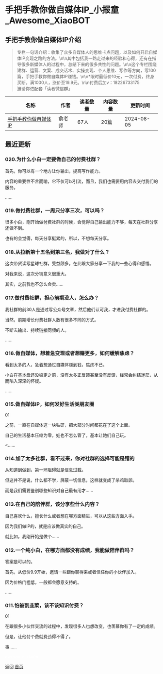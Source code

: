 # 手把手教你做自媒体IP_小报童_Awesome_XiaoBOT

## 手把手教你做自媒体IP介绍
> 专栏一句话介绍：收集了众多自媒体人的思维卡点问题，以及如何开启自媒体IP变现之路的方法。\n\n其中包括我一路走过来的经验和心得，还有在指导很多新媒体人的过程中，总结下来的很多共性的问题。\n\n这个专栏围绕建群、运营、文案、成交话术、实操变现、个人思维、写作等方向，写100篇，手把手教你做自媒体IP赚钱。\n\n*限时最低价10元，一次付费，终身买断。满1000人，涨价至19.9元。\n\n付费后加v：18226733175  
邀请你进配套「读者微信群」  
  


|名称|作者|读者数量|内容数量|更新时间|
|---|---|---|---|---|
|[手把手教你做自媒体IP](https://xiaobot.net/p/guduyudanao1985?refer=9c3f1c95-a052-465a-9902-f6d75080262a)|俞老师|67人|20篇|2024-08-05|

## 最近更新
### 020.为什么小白一定要做自己的付费社群？

首先，你可以有一个地方让你输出，提高写作能力。

内容的重要性不言而喻，它不仅可以引流，而且，我们也需要用内容去交付我们的服务。

......

### 019.做付费社群，一周只分享三次，可以吗？

很多小白，刚开始做付费社群的时候，会觉得自己输出能力不够，每天在社群分享还做不到。

也有的会觉得，每天分享挺累的，所以，不想每天分享。

### 018.从拉新第十五名到第三名，我做对了什么？

这次带货读写星球社群，受益颇多，在此跟大家分享一下我的一些心得和感悟。

对我来说，这次分销意义很重大。

其实，之前我也不怎么会卖......

### 017.做付费社群，担心前期没人，怎么办？

我社群的前30人是通过写公众号文章，然后他们认可我，才进我付费社群的。

当然，前期增长付费社群人数有很多不同的方式。

不断去输出、持续链接同频的人。

......

### 016.做自媒体，想着急变现或者想赚更多，如何缓解焦虑？

看到太多的人，急着想通过自媒体赚到钱，焦虑不已。

小白在基本盘还没稳定之前，没有太多正反馈甚至没有反馈，经常会纠结迷茫，从而陷入深深的怀疑。

......

### 015.做自媒体IP，如何发好生活类朋友圈

01

之前，一直在自媒体这一块钻研，把大部分时间都花在了这个上面。

自己的生活基本压缩为零，娃也不怎么管了，基本让她们自己玩。

<......

### 014.加了太多社群，看不过来，你对社群的选择可能是错的

从知道到做到，第一环阻碍就是信息过载。

但这并不是说，什么都不学，屏蔽一切信息，这样就变成了杀鸡取卵。

而是我们需要鉴别哪些知识对自己最有用才......

### 013.在自己的陪伴群，该分享些什么内容？

自己喜欢什么，擅长什么或者想在哪方面精进，可以从这些方面入手。

因为我们做IP的，就是应该做真实的自己。

就比如，我刚开始是做个......

### 012.一个纯小白，在哪方面都没有成绩，我能做陪伴群吗？

答案是可以的。

首先，从低价9.9开始，邀请一些跟你聊得来或者信任你的小伙伴加入。

因为价格门槛低，一般都会愿意支持的。

......

### 011.怕被割韭菜，该不该知识付费？

01

在跟很多小伙伴交流的过程中，发现很多人也想改变，也羡慕你有了一定的成绩。

但是，让他付个费就费劲得不得了。

事......


<a href="https://github.com/Reno9527/awesome-xiaobot" style="color: white; text-decoration: none;">awesome-xiaobot</a>

返回 [首页](../README.md)
